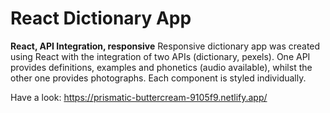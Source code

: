# React Dictionary App

**React, API Integration, responsive**
Responsive dictionary app was created using React with the integration of two APIs (dictionary, pexels).
One API provides definitions, examples and phonetics (audio available), whilst the other one provides photographs.
Each component is styled individually.

Have a look: https://prismatic-buttercream-9105f9.netlify.app/
